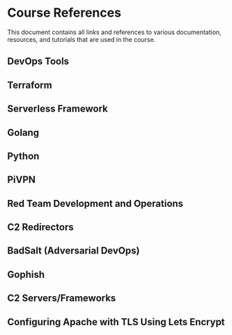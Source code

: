 # Course References

This document contains all links and references to various documentation, resources, and tutorials that are used in the course.


## DevOps Tools

## Terraform

## Serverless Framework

## Golang

## Python

## PiVPN

## Red Team Development and Operations

## C2 Redirectors

## BadSalt (Adversarial DevOps)

## Gophish

## C2 Servers/Frameworks

## Configuring Apache with TLS Using Lets Encrypt
